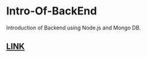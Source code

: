 # Intro-Of-BackEnd
Introduction of Backend using Node.js and Mongo DB.

## [LINK](https://github.com/chandan-devs/Intro-Of-BackEnd-Day1/blob/main/notes.md)
